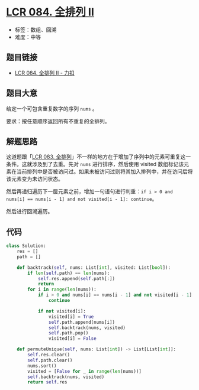 # [LCR 084. 全排列 II](https://leetcode.cn/problems/7p8L0Z/)

- 标签：数组、回溯
- 难度：中等

## 题目链接

- [LCR 084. 全排列 II - 力扣](https://leetcode.cn/problems/7p8L0Z/)

## 题目大意

给定一个可包含重复数字的序列 `nums` 。

要求：按任意顺序返回所有不重复的全排列。

## 解题思路

这道题跟「[LCR 083. 全排列](https://leetcode.cn/problems/VvJkup/)」不一样的地方在于增加了序列中的元素可重复这一条件。这就涉及到了去重。先对 `nums` 进行排序，然后使用 visited 数组标记该元素在当前排列中是否被访问过。如果未被访问过则将其加入排列中，并在访问后将该元素变为未访问状态。

然后再递归遍历下一层元素之前，增加一句语句进行判重：`if i > 0 and nums[i] == nums[i - 1] and not visited[i - 1]: continue`。

然后进行回溯遍历。

## 代码

```python
class Solution:
    res = []
    path = []

    def backtrack(self, nums: List[int], visited: List[bool]):
        if len(self.path) == len(nums):
            self.res.append(self.path[:])
            return
        for i in range(len(nums)):
            if i > 0 and nums[i] == nums[i - 1] and not visited[i - 1]:
                continue

            if not visited[i]:
                visited[i] = True
                self.path.append(nums[i])
                self.backtrack(nums, visited)
                self.path.pop()
                visited[i] = False

    def permuteUnique(self, nums: List[int]) -> List[List[int]]:
        self.res.clear()
        self.path.clear()
        nums.sort()
        visited = [False for _ in range(len(nums))]
        self.backtrack(nums, visited)
        return self.res
```

